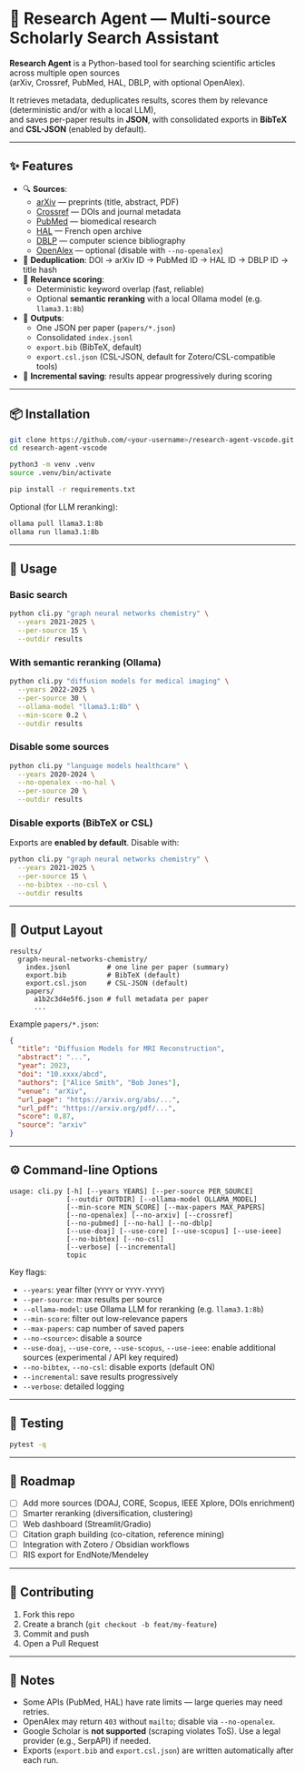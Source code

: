 # 🧪 Research Agent — Multi-source Scholarly Search Assistant

**Research Agent** is a Python-based tool for searching scientific articles across multiple open sources  
(arXiv, Crossref, PubMed, HAL, DBLP, with optional OpenAlex).  

It retrieves metadata, deduplicates results, scores them by relevance (deterministic and/or with a local LLM),  
and saves per-paper results in **JSON**, with consolidated exports in **BibTeX** and **CSL-JSON** (enabled by default).

---

## ✨ Features

- 🔍 **Sources**:
  - [arXiv](https://arxiv.org/help/api) — preprints (title, abstract, PDF)
  - [Crossref](https://api.crossref.org) — DOIs and journal metadata
  - [PubMed](https://www.ncbi.nlm.nih.gov/home/develop/api/) — biomedical research
  - [HAL](https://api.archives-ouvertes.fr/) — French open archive
  - [DBLP](https://dblp.org/) — computer science bibliography
  - [OpenAlex](https://docs.openalex.org/) — optional (disable with `--no-openalex`)
- 🧹 **Deduplication**: DOI → arXiv ID → PubMed ID → HAL ID → DBLP ID → title hash
- 🧮 **Relevance scoring**:
  - Deterministic keyword overlap (fast, reliable)
  - Optional **semantic reranking** with a local Ollama model (e.g. `llama3.1:8b`)
- 📂 **Outputs**:
  - One JSON per paper (`papers/*.json`)
  - Consolidated `index.jsonl`
  - `export.bib` (BibTeX, default)
  - `export.csl.json` (CSL-JSON, default for Zotero/CSL-compatible tools)
- 📝 **Incremental saving**: results appear progressively during scoring

---

## 📦 Installation

```bash
git clone https://github.com/<your-username>/research-agent-vscode.git
cd research-agent-vscode

python3 -m venv .venv
source .venv/bin/activate

pip install -r requirements.txt
````

Optional (for LLM reranking):

```bash
ollama pull llama3.1:8b
ollama run llama3.1:8b
```

---

## 🚀 Usage

### Basic search

```bash
python cli.py "graph neural networks chemistry" \
  --years 2021-2025 \
  --per-source 15 \
  --outdir results
```

### With semantic reranking (Ollama)

```bash
python cli.py "diffusion models for medical imaging" \
  --years 2022-2025 \
  --per-source 30 \
  --ollama-model "llama3.1:8b" \
  --min-score 0.2 \
  --outdir results
```

### Disable some sources

```bash
python cli.py "language models healthcare" \
  --years 2020-2024 \
  --no-openalex --no-hal \
  --per-source 20 \
  --outdir results
```

### Disable exports (BibTeX or CSL)

Exports are **enabled by default**. Disable with:

```bash
python cli.py "graph neural networks chemistry" \
  --years 2021-2025 \
  --per-source 15 \
  --no-bibtex --no-csl \
  --outdir results
```

---

## 📂 Output Layout

```
results/
  graph-neural-networks-chemistry/
    index.jsonl         # one line per paper (summary)
    export.bib          # BibTeX (default)
    export.csl.json     # CSL-JSON (default)
    papers/
      a1b2c3d4e5f6.json # full metadata per paper
      ...
```

Example `papers/*.json`:

```json
{
  "title": "Diffusion Models for MRI Reconstruction",
  "abstract": "...",
  "year": 2023,
  "doi": "10.xxxx/abcd",
  "authors": ["Alice Smith", "Bob Jones"],
  "venue": "arXiv",
  "url_page": "https://arxiv.org/abs/...",
  "url_pdf": "https://arxiv.org/pdf/...",
  "score": 0.87,
  "source": "arxiv"
}
```

---

## ⚙️ Command-line Options

```
usage: cli.py [-h] [--years YEARS] [--per-source PER_SOURCE]
              [--outdir OUTDIR] [--ollama-model OLLAMA_MODEL]
              [--min-score MIN_SCORE] [--max-papers MAX_PAPERS]
              [--no-openalex] [--no-arxiv] [--crossref]
              [--no-pubmed] [--no-hal] [--no-dblp]
              [--use-doaj] [--use-core] [--use-scopus] [--use-ieee]
              [--no-bibtex] [--no-csl]
              [--verbose] [--incremental]
              topic
```

Key flags:

* `--years`: year filter (`YYYY` or `YYYY-YYYY`)
* `--per-source`: max results per source
* `--ollama-model`: use Ollama LLM for reranking (e.g. `llama3.1:8b`)
* `--min-score`: filter out low-relevance papers
* `--max-papers`: cap number of saved papers
* `--no-<source>`: disable a source
* `--use-doaj`, `--use-core`, `--use-scopus`, `--use-ieee`: enable additional sources (experimental / API key required)
* `--no-bibtex`, `--no-csl`: disable exports (default ON)
* `--incremental`: save results progressively
* `--verbose`: detailed logging

---

## 🧪 Testing

```bash
pytest -q
```

---

## 🔮 Roadmap

* [ ] Add more sources (DOAJ, CORE, Scopus, IEEE Xplore, DOIs enrichment)
* [ ] Smarter reranking (diversification, clustering)
* [ ] Web dashboard (Streamlit/Gradio)
* [ ] Citation graph building (co-citation, reference mining)
* [ ] Integration with Zotero / Obsidian workflows
* [ ] RIS export for EndNote/Mendeley

---

## 🤝 Contributing

1. Fork this repo
2. Create a branch (`git checkout -b feat/my-feature`)
3. Commit and push
4. Open a Pull Request

---

## 📌 Notes

* Some APIs (PubMed, HAL) have rate limits — large queries may need retries.
* OpenAlex may return `403` without `mailto`; disable via `--no-openalex`.
* Google Scholar is **not supported** (scraping violates ToS). Use a legal provider (e.g., SerpAPI) if needed.
* Exports (`export.bib` and `export.csl.json`) are written automatically after each run.